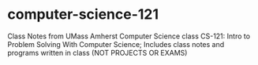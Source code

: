 # computer-science-121

Class Notes from UMass Amherst Computer Science class 
  CS-121: Intro to Problem Solving With Computer Science; 
  Includes class notes and programs written in class (NOT PROJECTS OR EXAMS)
  

